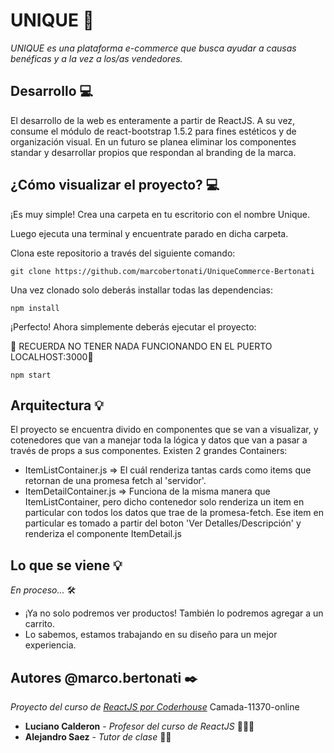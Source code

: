 # UNIQUE 🛒

_UNIQUE es una plataforma e-commerce que busca ayudar a causas benéficas y a la vez a los/as vendedores._

## Desarrollo 💻

El desarrollo de la web es enteramente a partir de ReactJS. A su vez, consume el módulo de react-bootstrap 1.5.2 para fines estéticos y de organización visual. En un futuro se planea eliminar los componentes standar y desarrollar propios que respondan al branding de la marca.

## ¿Cómo visualizar el proyecto? 💻

¡Es muy simple! Crea una carpeta en tu escritorio con el nombre Unique. 

Luego ejecuta una terminal y encuentrate parado en dicha carpeta. 

Clona este repositorio a través del siguiente comando:

```
git clone https://github.com/marcobertonati/UniqueCommerce-Bertonati
```

Una vez clonado solo deberás installar todas las dependencias:

```
npm install
```

¡Perfecto! Ahora simplemente deberás ejecutar el proyecto:

🚨 RECUERDA NO TENER NADA FUNCIONANDO EN EL PUERTO LOCALHOST:3000🚨

```
npm start
```

## Arquitectura 💡

El proyecto se encuentra divido en componentes que se van a visualizar, y cotenedores que van a manejar toda la lógica y datos que van a pasar a través de props a sus componentes.
Existen 2 grandes Containers:

* ItemListContainer.js => El cuál renderiza tantas cards como items que retornan de una promesa fetch al 'servidor'.
* ItemDetailContainer.js => Funciona de la misma manera que ItemListContainer, pero dicho contenedor solo renderiza un item en particular con todos los datos que trae de la promesa-fetch. Ese item en particular es tomado a partir del boton 'Ver Detalles/Descripción' y renderiza el componente ItemDetail.js

## Lo que se viene 💡
_En proceso..._ 🛠️
* ¡Ya no solo podremos ver productos! También lo podremos agregar a un carrito.
* Lo sabemos, estamos trabajando en su diseño para un mejor experiencia.

## Autores @marco.bertonati ✒️
_Proyecto del curso de [ReactJS por Coderhouse](https://www.coderhouse.com/online/reactjs)_
Camada-11370-online
* **Luciano Calderon** - *Profesor del curso de ReactJS* 👨🏻‍🏫
* **Alejandro Saez** - *Tutor de clase* 👨‍💻

<!-- # Getting Started with Create React App

This project was bootstrapped with [Create React App](https://github.com/facebook/create-react-app).

## Available Scripts

In the project directory, you can run:

### `npm start`

Runs the app in the development mode.\
Open [http://localhost:3000](http://localhost:3000) to view it in the browser.

The page will reload if you make edits.\
You will also see any lint errors in the console.

### `npm test`

Launches the test runner in the interactive watch mode.\
See the section about [running tests](https://facebook.github.io/create-react-app/docs/running-tests) for more information.

### `npm run build`

Builds the app for production to the `build` folder.\
It correctly bundles React in production mode and optimizes the build for the best performance.

The build is minified and the filenames include the hashes.\
Your app is ready to be deployed!

See the section about [deployment](https://facebook.github.io/create-react-app/docs/deployment) for more information.

### `npm run eject`

**Note: this is a one-way operation. Once you `eject`, you can’t go back!**

If you aren’t satisfied with the build tool and configuration choices, you can `eject` at any time. This command will remove the single build dependency from your project.

Instead, it will copy all the configuration files and the transitive dependencies (webpack, Babel, ESLint, etc) right into your project so you have full control over them. All of the commands except `eject` will still work, but they will point to the copied scripts so you can tweak them. At this point you’re on your own.

You don’t have to ever use `eject`. The curated feature set is suitable for small and middle deployments, and you shouldn’t feel obligated to use this feature. However we understand that this tool wouldn’t be useful if you couldn’t customize it when you are ready for it.

## Learn More

You can learn more in the [Create React App documentation](https://facebook.github.io/create-react-app/docs/getting-started).

To learn React, check out the [React documentation](https://reactjs.org/).

### Code Splitting

This section has moved here: [https://facebook.github.io/create-react-app/docs/code-splitting](https://facebook.github.io/create-react-app/docs/code-splitting)

### Analyzing the Bundle Size

This section has moved here: [https://facebook.github.io/create-react-app/docs/analyzing-the-bundle-size](https://facebook.github.io/create-react-app/docs/analyzing-the-bundle-size)

### Making a Progressive Web App

This section has moved here: [https://facebook.github.io/create-react-app/docs/making-a-progressive-web-app](https://facebook.github.io/create-react-app/docs/making-a-progressive-web-app)

### Advanced Configuration

This section has moved here: [https://facebook.github.io/create-react-app/docs/advanced-configuration](https://facebook.github.io/create-react-app/docs/advanced-configuration)

### Deployment

This section has moved here: [https://facebook.github.io/create-react-app/docs/deployment](https://facebook.github.io/create-react-app/docs/deployment)

### `npm run build` fails to minify

This section has moved here: [https://facebook.github.io/create-react-app/docs/troubleshooting#npm-run-build-fails-to-minify](https://facebook.github.io/create-react-app/docs/troubleshooting#npm-run-build-fails-to-minify) -->
